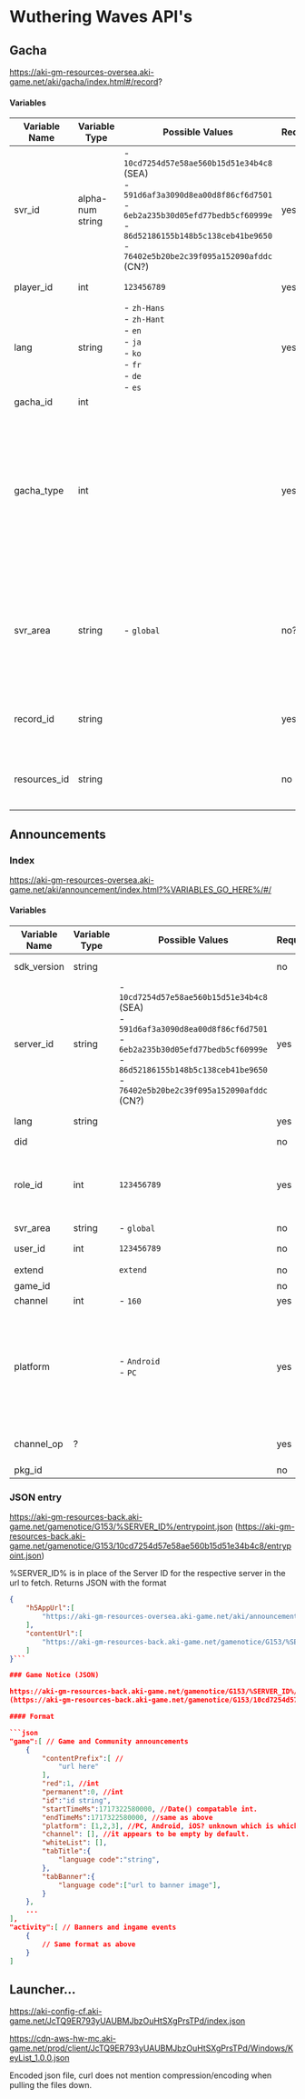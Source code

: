# Wuthering Waves API's

## Gacha
https://aki-gm-resources-oversea.aki-game.net/aki/gacha/index.html#/record?
#### Variables
| Variable Name | Variable Type    | Possible Values                                                                                                                                                                                                  | Required | Additional info                                                                                                                              |
| ------------- | ---------------- | ---------------------------------------------------------------------------------------------------------------------------------------------------------------------------------------------------------------- | -------- | -------------------------------------------------------------------------------------------------------------------------------------------- |
| svr_id        | alpha-num string | - `10cd7254d57e58ae560b15d51e34b4c8` (SEA)<br>- `591d6af3a3090d8ea00d8f86cf6d7501`<br>- `6eb2a235b30d05efd77bedb5cf60999e`<br>- `86d52186155b148b5c138ceb41be9650`<br>- `76402e5b20be2c39f095a152090afddc` (CN?) | yes      | Server ID, likely fixed based on server selected, 32 characters                                                                              |
| player_id     | int              | `123456789`                                                                                                                                                                                                      | yes      | It's your player ID                                                                                                                          |
| lang          | string           | - `zh-Hans`<br>- `zh-Hant`<br>- `en`<br>- `ja`<br>- `ko`<br>- `fr`<br>- `de`<br>- `es`                                                                                                                           | yes      | Language used in reply info                                                                                                                  |
| gacha_id      | int              |                                                                                                                                                                                                                  |          |                                                                                                                                              |
| gacha_type    | int              |                                                                                                                                                                                                                  | yes/no   | initial banner to load. Not required if viewing the web page through a browser, but will select the banner "NaN" with no results if left out |
| svr_area      | string           | - `global`                                                                                                                                                                                                       | no?      | presumably ether cn or global. (SEA used in personal testing, had global assigned to the variable)                                           |
| record_id     | string           |                                                                                                                                                                                                                  | yes      | 32 characters long, unknown use,                                                                                                             |
| resources_id  | string           |                                                                                                                                                                                                                  | no       | 32 characters long, unknown use                                                                                                              |

## Announcements

### Index
https://aki-gm-resources-oversea.aki-game.net/aki/announcement/index.html?%VARIABLES_GO_HERE%/#/

#### Variables
| Variable Name | Variable Type | Possible Values                                                                                                                                                                                                  | Required | Additional Info                                                                                                                       |
| ------------- | ------------- | ---------------------------------------------------------------------------------------------------------------------------------------------------------------------------------------------------------------- | -------- | ------------------------------------------------------------------------------------------------------------------------------------- |
| sdk_version   | string        |                                                                                                                                                                                                                  | no       | game sdk version check?                                                                                                               |
| server_id     | string        | - `10cd7254d57e58ae560b15d51e34b4c8` (SEA)<br>- `591d6af3a3090d8ea00d8f86cf6d7501`<br>- `6eb2a235b30d05efd77bedb5cf60999e`<br>- `86d52186155b148b5c138ceb41be9650`<br>- `76402e5b20be2c39f095a152090afddc` (CN?) | yes      | same as svr_id above                                                                                                                  |
| lang          | string        |                                                                                                                                                                                                                  | yes      | Language used in reply info                                                                                                           |
| did           |               |                                                                                                                                                                                                                  | no       |                                                                                                                                       |
| role_id       | int           | `123456789`                                                                                                                                                                                                      | yes      | same as player_id from gacha url, it is the same as your player ID ingame                                                             |
| svr_area      | string        | - `global`                                                                                                                                                                                                       | no       |                                                                                                                                       |
| user_id       | int           | `123456789`                                                                                                                                                                                                      | no       | Not your player ID.                                                                                                                   |
| extend        |               | `extend`                                                                                                                                                                                                         | no       | ¯\\_(ツ)_/¯                                                                                                                            |
| game_id       |               |                                                                                                                                                                                                                  | no       |                                                                                                                                       |
| channel       | int           | - `160`                                                                                                                                                                                                          | yes      |                                                                                                                                       |
| platform      |               | - `Android`<br>- `PC`                                                                                                                                                                                            | yes      | presumably they can have platform-specific announcements, which will only go to a single platform if only it is affected by something |
| channel_op    | ?             |                                                                                                                                                                                                                  | yes      | blank variable works, just have it in the url...                                                                                      |
| pkg_id        |               |                                                                                                                                                                                                                  | no       |                                                                                                                                       |

### JSON entry
https://aki-gm-resources-back.aki-game.net/gamenotice/G153/%SERVER_ID%/entrypoint.json
(https://aki-gm-resources-back.aki-game.net/gamenotice/G153/10cd7254d57e58ae560b15d51e34b4c8/entrypoint.json)

%SERVER_ID% is in place of the Server ID for the respective server in the url to fetch. Returns JSON with the format 
```json
{
	"h5AppUrl":[
		"https://aki-gm-resources-oversea.aki-game.net/aki/announcement/index.html"
	],
	"contentUrl":[
		"https://aki-gm-resources-back.aki-game.net/gamenotice/G153/%SERVER_ID%/notice.json"
	]
}```

### Game Notice (JSON)

https://aki-gm-resources-back.aki-game.net/gamenotice/G153/%SERVER_ID%/notice.json
(https://aki-gm-resources-back.aki-game.net/gamenotice/G153/10cd7254d57e58ae560b15d51e34b4c8/notice.json)

#### Format

```json
"game":[ // Game and Community announcements
	{
		"contentPrefix":[ //
			"url here"
		],
		"red":1, //int
		"permanent":0, //int
		"id":"id string",
		"startTimeMs":1717322580000, //Date() compatable int.
		"endTimeMs":1717322580000, //same as above
		"platform": [1,2,3], //PC, Android, iOS? unknown which is which.
		"channel": [], //it appears to be empty by default.
		"whiteList": [],
		"tabTitle":{
			"language code":"string",
		},
		"tabBanner":{
			"language code":["url to banner image"],
		}
	},
	...
],
"activity":[ // Banners and ingame events
	{
		// Same format as above
	}
]
```




## Launcher...

https://aki-config-cf.aki-game.net/JcTQ9ER793yUAUBMJbzOuHtSXgPrsTPd/index.json

https://cdn-aws-hw-mc.aki-game.net/prod/client/JcTQ9ER793yUAUBMJbzOuHtSXgPrsTPd/Windows/KeyList_1.0.0.json

Encoded json file, curl does not mention compression/encoding when pulling the files down.